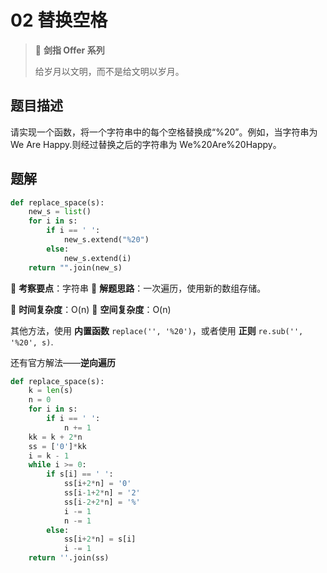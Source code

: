 # 02 替换空格

> 🌟 **剑指 Offer 系列**
>
> 给岁月以文明，而不是给文明以岁月。

## 题目描述

请实现一个函数，将一个字符串中的每个空格替换成“%20”。例如，当字符串为We Are Happy.则经过替换之后的字符串为 We%20Are%20Happy。

## 题解

```python
def replace_space(s):
    new_s = list()
    for i in s:
        if i == ' ':
            new_s.extend("%20")
        else:
            new_s.extend(i)
    return "".join(new_s)
```

🍥 **考察要点**：字符串
🍬 **解题思路**：一次遍历，使用新的数组存储。

🍉 **时间复杂度**：O(n)
🍭 **空间复杂度**：O(n)

其他方法，使用 **内置函数**  `replace('', '%20')`，或者使用 **正则**  `re.sub('', '%20', s)`.

还有官方解法——**逆向遍历**

```python
def replace_space(s):
    k = len(s)
    n = 0
    for i in s:
        if i == ' ':
            n += 1
    kk = k + 2*n
    ss = ['0']*kk
    i = k - 1
    while i >= 0:
        if s[i] == ' ':
            ss[i+2*n] = '0'
            ss[i-1+2*n] = '2'
            ss[i-2+2*n] = '%'
            i -= 1
            n -= 1
        else:
            ss[i+2*n] = s[i]
            i -= 1
    return ''.join(ss)
```
